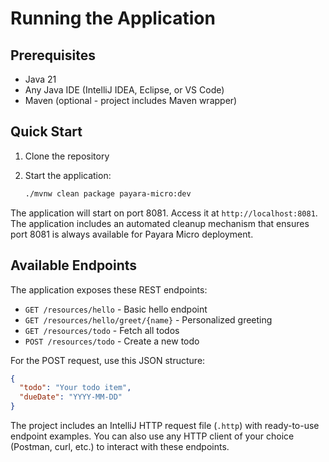 # Running the Application

## Prerequisites
- Java 21
- Any Java IDE (IntelliJ IDEA, Eclipse, or VS Code)
- Maven (optional - project includes Maven wrapper)

## Quick Start
1. Clone the repository

2. Start the application:
   ```bash
   ./mvnw clean package payara-micro:dev
   ```

The application will start on port 8081. Access it at `http://localhost:8081`. The application includes an automated cleanup mechanism that ensures port 8081 is always available for Payara Micro deployment.

## Available Endpoints

The application exposes these REST endpoints:

- `GET /resources/hello` - Basic hello endpoint
- `GET /resources/hello/greet/{name}` - Personalized greeting
- `GET /resources/todo` - Fetch all todos
- `POST /resources/todo` - Create a new todo

For the POST request, use this JSON structure:
```json
{
  "todo": "Your todo item",
  "dueDate": "YYYY-MM-DD"
}
```

The project includes an IntelliJ HTTP request file (`.http`) with ready-to-use endpoint examples. You can also use any HTTP client of your choice (Postman, curl, etc.) to interact with these endpoints.

